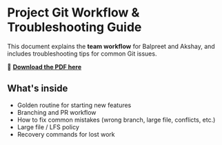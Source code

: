 # Project Git Workflow & Troubleshooting Guide

This document explains the **team workflow** for Balpreet and Akshay, and includes troubleshooting tips for common Git issues.

📄 **[Download the PDF here](git_workflow_troubleshooting.pdf)**

## What's inside
- Golden routine for starting new features
- Branching and PR workflow
- How to fix common mistakes (wrong branch, large file, conflicts, etc.)
- Large file / LFS policy
- Recovery commands for lost work

